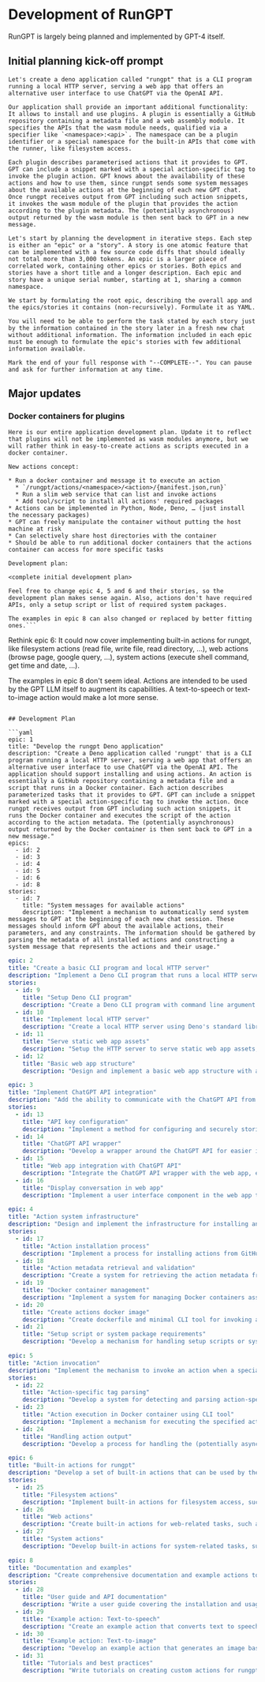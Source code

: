 # Development of RunGPT

RunGPT is largely being planned and implemented by GPT-4 itself.

## Initial planning kick-off prompt

```
Let's create a deno application called "rungpt" that is a CLI program running a local HTTP server, serving a web app that offers an alternative user interface to use ChatGPT via the OpenAI API.

Our application shall provide an important additional functionality: It allows to install and use plugins. A plugin is essentially a GitHub repository containing a metadata file and a web assembly module. It specifies the APIs that the wasm module needs, qualified via a specifier like `<namespace>:<api>`. The namespace can be a plugin identifier or a special namespace for the built-in APIs that come with the runner, like filesystem access.

Each plugin describes parameterised actions that it provides to GPT. GPT can include a snippet marked with a special action-specific tag to invoke the plugin action. GPT knows about the availability of these actions and how to use them, since rungpt sends some system messages about the available actions at the beginning of each new GPT chat. Once rungpt receives output from GPT including such action snippets, it invokes the wasm module of the plugin that provides the action according to the plugin metadata. The (potentially asynchronous) output returned by the wasm module is then sent back to GPT in a new message.

Let's start by planning the development in iterative steps. Each step is either an "epic" or a "story". A story is one atomic feature that can be implemented with a few source code diffs that should ideally not total more than 3,000 tokens. An epic is a larger piece of correlated work, containing other epics or stories. Both epics and stories have a short title and a longer description. Each epic and story have a unique serial number, starting at 1, sharing a common namespace.

We start by formulating the root epic, describing the overall app and the epics/stories it contains (non-recursively). Formulate it as YAML.

You will need to be able to perform the task stated by each story just by the information contained in the story later in a fresh new chat without additional information. The information included in each epic must be enough to formulate the epic's stories with few additional information available.

Mark the end of your full response with "--COMPLETE--". You can pause and ask for further information at any time.
```

## Major updates

### Docker containers for plugins

```
Here is our entire application development plan. Update it to reflect that plugins will not be implemented as wasm modules anymore, but we will rather think in easy-to-create actions as scripts executed in a docker container.

New actions concept:

* Run a docker container and message it to execute an action
  * `/rungpt/actions/<namespace>/<action>/{manifest.json,run}`
  * Run a slim web service that can list and invoke actions
  * Add tool/script to install all actions' required packages
* Actions can be implemented in Python, Node, Deno, … (just install the necessary packages)
* GPT can freely manipulate the container without putting the host machine at risk
* Can selectively share host directories with the container
* Should be able to run additional docker containers that the actions container can access for more specific tasks

Development plan:

<complete initial development plan>
```

```
Feel free to change epic 4, 5 and 6 and their stories, so the development plan makes sense again. Also, actions don't have required APIs, only a setup script or list of required system packages.

The examples in epic 8 can also changed or replaced by better fitting ones.```

```
Rethink epic 6: It could now cover implementing built-in actions for rungpt, like filesystem actions (read file, write file, read directory, …), web actions (browse page, google query, …), system actions (execute shell command, get time and date, …).

The examples in epic 8 don't seem ideal. Actions are intended to be used by the GPT LLM itself to augment its capabilities. A text-to-speech or text-to-image action would make a lot more sense.
```

## Development Plan

```yaml
epic: 1
title: "Develop the rungpt Deno application"
description: "Create a Deno application called 'rungpt' that is a CLI program running a local HTTP server, serving a web app that offers an alternative user interface to use ChatGPT via the OpenAI API. The application should support installing and using actions. An action is essentially a GitHub repository containing a metadata file and a script that runs in a Docker container. Each action describes parameterized tasks that it provides to GPT. GPT can include a snippet marked with a special action-specific tag to invoke the action. Once rungpt receives output from GPT including such action snippets, it runs the Docker container and executes the script of the action according to the action metadata. The (potentially asynchronous) output returned by the Docker container is then sent back to GPT in a new message."
epics:
  - id: 2
  - id: 3
  - id: 4
  - id: 5
  - id: 6
  - id: 8
stories:
  - id: 7
    title: "System messages for available actions"
    description: "Implement a mechanism to automatically send system messages to GPT at the beginning of each new chat session. These messages should inform GPT about the available actions, their parameters, and any constraints. The information should be gathered by parsing the metadata of all installed actions and constructing a system message that represents the actions and their usage."
```

```yaml
epic: 2
title: "Create a basic CLI program and local HTTP server"
description: "Implement a Deno CLI program that runs a local HTTP server and serves a basic web app."
stories:
  - id: 9
    title: "Setup Deno CLI program"
    description: "Create a Deno CLI program with command line argument parsing and basic help documentation."
  - id: 10
    title: "Implement local HTTP server"
    description: "Create a local HTTP server using Deno's standard library, listening on a configurable port."
  - id: 11
    title: "Serve static web app assets"
    description: "Setup the HTTP server to serve static web app assets, such as HTML, CSS, and JavaScript files."
  - id: 12
    title: "Basic web app structure"
    description: "Design and implement a basic web app structure with a user interface to initiate and display ChatGPT conversations."
```

```yaml
epic: 3
title: "Implement ChatGPT API integration"
description: "Add the ability to communicate with the ChatGPT API from the web app and display the conversation."
stories:
  - id: 13
    title: "API key configuration"
    description: "Implement a method for configuring and securely storing the OpenAI API key required for ChatGPT API access."
  - id: 14
    title: "ChatGPT API wrapper"
    description: "Develop a wrapper around the ChatGPT API for easier interaction and handling of API requests and responses."
  - id: 15
    title: "Web app integration with ChatGPT API"
    description: "Integrate the ChatGPT API wrapper with the web app, enabling users to send messages and receive responses from ChatGPT."
  - id: 16
    title: "Display conversation in web app"
    description: "Implement a user interface component in the web app to display the conversation with ChatGPT, including messages sent by the user and responses from ChatGPT."
```

```yaml
epic: 4
title: "Action system infrastructure"
description: "Design and implement the infrastructure for installing and using actions, including the support for metadata. Actions are specified as '<user>/<repo>' and optionally a version, and installation means cloning the repository to the local filesystem. Actions are invoked via a minimalistic CLI tool run in a docker container that has the actions directory mounted."
stories:
  - id: 17
    title: "Action installation process"
    description: "Implement a process for installing actions from GitHub repositories using the '<user>/<repo>' format and an optional version. Cloning the repository to the local filesystem is the installation process."
  - id: 18
    title: "Action metadata retrieval and validation"
    description: "Create a system for retrieving the action metadata from the cloned GitHub repositories and validating its format and contents."
  - id: 19
    title: "Docker container management"
    description: "Implement a system for managing Docker containers associated with installed actions, including container creation, execution, and cleanup."
  - id: 20
    title: "Create actions docker image"
    description: "Create dockerfile and minimal CLI tool for invoking and listing actions, including their metadata."
  - id: 21
    title: "Setup script or system package requirements"
    description: "Develop a mechanism for handling setup scripts or system package requirements specified in the action metadata, ensuring the necessary dependencies are installed in the Docker container."
```

```yaml
epic: 5
title: "Action invocation"
description: "Implement the mechanism to invoke an action when a special action-specific tag is included in GPT's output."
stories:
  - id: 22
    title: "Action-specific tag parsing"
    description: "Develop a system for detecting and parsing action-specific tags in GPT's output, extracting the relevant action information."
  - id: 23
    title: "Action execution in Docker container using CLI tool"
    description: "Implement a mechanism for executing the specified action's script in the appropriate Docker container using the minimal CLI tool based on the parsed action-specific tag."
  - id: 24
    title: "Handling action output"
    description: "Develop a process for handling the (potentially asynchronous) output returned by a Docker container executing an action and forwarding it to GPT in a new message."
```

```yaml
epic: 6
title: "Built-in actions for rungpt"
description: "Develop a set of built-in actions that can be used by the GPT LLM to augment its capabilities, covering filesystem, web, and system actions."
stories:
  - id: 25
    title: "Filesystem actions"
    description: "Implement built-in actions for filesystem access, such as reading and writing files, reading directories, and managing files and directories."
  - id: 26
    title: "Web actions"
    description: "Create built-in actions for web-related tasks, such as browsing web pages, performing Google queries, and interacting with web services and APIs."
  - id: 27
    title: "System actions"
    description: "Develop built-in actions for system-related tasks, such as executing shell commands, retrieving system information, and getting the current time and date."
```

```yaml
epic: 8
title: "Documentation and examples"
description: "Create comprehensive documentation and example actions to demonstrate the functionality and usage of rungpt."
stories:
  - id: 28
    title: "User guide and API documentation"
    description: "Write a user guide covering the installation and usage of rungpt, along with detailed API documentation for action development."
  - id: 29
    title: "Example action: Text-to-speech"
    description: "Create an example action that converts text to speech using a third-party API, demonstrating how the GPT LLM can use actions to augment its capabilities with real-time text-to-speech functionality."
  - id: 30
    title: "Example action: Text-to-image"
    description: "Develop an example action that generates an image based on a textual description, showcasing how the GPT LLM can use actions to create visual representations of text descriptions."
  - id: 31
    title: "Tutorials and best practices"
    description: "Write tutorials on creating custom actions for rungpt and provide best practices for action development, testing, and deployment."
```
